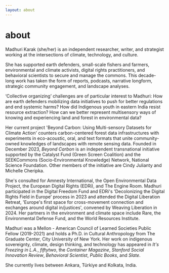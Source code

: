 ```yaml
---
layout: about 
---
```


# about 
Madhuri Karak (she/her) is an independent researcher, writer, and strategist working at the intersections of climate, technology, and culture.

She has supported earth defenders, small-scale fishers and farmers, environmental and climate activists, digital rights practitioners, and behavioral scientists to secure and manage the commons. This decade-long work has taken the form of reports, podcasts, narrative longform, strategic community engagement, and landscape analyses.

‘Collective organizing’ challenges are of particular interest to Madhuri: How are earth defenders mobilizing data initiatives to push for better regulations and end systemic harms? How did Indigenous youth in eastern India resist resource extraction? How can we better represent multisensory ways of knowing and experiencing land and forest in environmental data? 

Her current project 'Beyond Carbon: Using Multi-sensory Datasets for Climate Action' counters carbon-centered forest data infrastructures with experiments in eco-acoustic, oral, and text formats that  unite community-owned knowledges of landscapes with remote sensing data. Founded in December 2023, _Beyond Carbon_ is an independent transnational initiative supported by the Catalyst Fund (Green Screen Coalition) and the SEEKCommons (Socio-Environmental Knowledge) Network, National Science Foundation. Other members of the initiative are Cindy Julianty and Michelle Cheripka.

She's consulted for Amnesty International, the Open Environmental Data Project, the European Digital Rights (EDRi), and The Engine Room. Madhuri participated in the Digital Freedom Fund and EDRi's 'Decolonizing the Digital Rights Field in Europe’ process in 2023 and attended the Digital Liberation Retreat, 'Europe's first space for cross-movement connection and exchanges around digital in/justices', convened by Weaving Liberation in 2024. Her partners in the environment and climate space include Rare, the Environmental Defense Fund, and the World Resources Institute. 

Madhuri was a Mellon - American Council of Learned Societies Public Fellow (2019-2021) and holds a Ph.D. in Cultural Anthropology from The Graduate Center, City University of New York. Her work on indigenous sovereignty, climate, design thinking, and technology has appeared in _It's Freezing in L.A._, _fiftytwo_, the _Container Magazine_, _Stanford Social Innovation Review_, _Behavioral Scientist_, _Public Books_, and _Slate_.

She currently lives between Ankara, Türkiye and Kolkata, India. 
